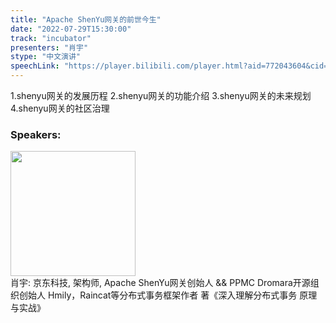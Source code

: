 ```yaml
---
title: "Apache ShenYu网关的前世今生"
date: "2022-07-29T15:30:00"
track: "incubator"
presenters: "肖宇"
stype: "中文演讲"
speechLink: "https://player.bilibili.com/player.html?aid=772043604&cid=806872739&page=1"
---
```

1.shenyu网关的发展历程
2.shenyu网关的功能介绍
3.shenyu网关的未来规划
4.shenyu网关的社区治理
 ### Speakers: 
 <img src="images/speaker/1024.png" width="200" /><br>肖宇: 京东科技, 架构师, Apache ShenYu网关创始人 && PPMC
Dromara开源组织创始人
Hmily，Raincat等分布式事务框架作者
著《深入理解分布式事务 原理与实战》

 